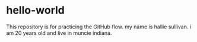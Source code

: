 # hello-world
This repository is for practicing the GitHub flow.
my name is hallie sullivan. i am 20 years old and live in muncie indiana. 
